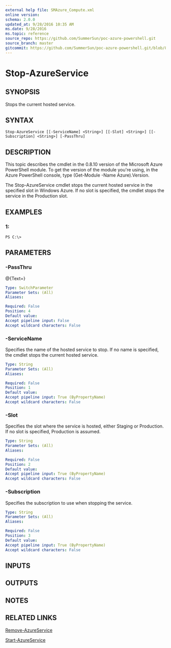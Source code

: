 ```yaml
---
external help file: SMAzure_Compute.xml
online version: 
schema: 2.0.0
updated_at: 9/28/2016 10:35 AM
ms.date: 9/28/2016
ms.topic: reference
source_repo: https://github.com/SummerSun/poc-azure-powershell.git
source_branch: master
gitcommit: https://github.com/SummerSun/poc-azure-powershell.git/blob/8903b0f1daa01932ac5fa167f377736de2df6709/azureps-cmdlets-docs/Service%20Management/Compute%20Cmdlets/v1.0/Stop-AzureService.md
---
```


# Stop-AzureService
## SYNOPSIS
Stops the current hosted service.

## SYNTAX

```
Stop-AzureService [[-ServiceName] <String>] [[-Slot] <String>] [[-Subscription] <String>] [-PassThru]
```

## DESCRIPTION
This topic describes the cmdlet in the 0.8.10 version of the Microsoft Azure PowerShell module.
To get the version of the module you're using, in the Azure PowerShell console, type (Get-Module -Name Azure).Version.

The Stop-AzureService cmdlet stops the current hosted service in the specified slot in Windows Azure.
If no slot is specified, the cmdlet stops the service in the Production slot.

## EXAMPLES

### 1:
```
PS C:\>
```

## PARAMETERS

### -PassThru
@{Text=}

```yaml
Type: SwitchParameter
Parameter Sets: (All)
Aliases: 

Required: False
Position: 4
Default value: 
Accept pipeline input: False
Accept wildcard characters: False
```

### -ServiceName
Specifies the name of the hosted service to stop.
If no name is specified, the cmdlet stops the current hosted service.

```yaml
Type: String
Parameter Sets: (All)
Aliases: 

Required: False
Position: 1
Default value: 
Accept pipeline input: True (ByPropertyName)
Accept wildcard characters: False
```

### -Slot
Specifies the slot where the service is hosted, either Staging or Production.
If no slot is specified, Production is assumed.

```yaml
Type: String
Parameter Sets: (All)
Aliases: 

Required: False
Position: 2
Default value: 
Accept pipeline input: True (ByPropertyName)
Accept wildcard characters: False
```

### -Subscription
Specifies the subscription to use when stopping the service.

```yaml
Type: String
Parameter Sets: (All)
Aliases: 

Required: False
Position: 3
Default value: 
Accept pipeline input: True (ByPropertyName)
Accept wildcard characters: False
```

## INPUTS

## OUTPUTS

## NOTES

## RELATED LINKS

[Remove-AzureService](19376209-6c0d-46e0-ad98-b8e2f13c0893)

[Start-AzureService](56e58937-4763-467c-a98c-c89ae4326e84)


